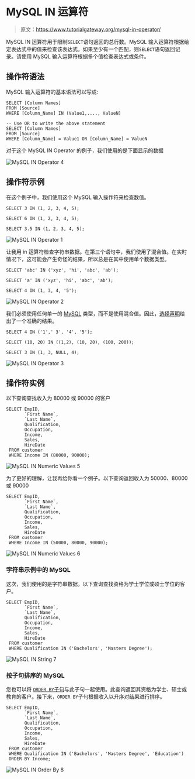 # MySQL IN 运算符

> 原文：<https://www.tutorialgateway.org/mysql-in-operator/>

MySQL IN 运算符用于限制`SELECT`语句返回的总行数。MySQL 输入运算符根据给定表达式中的值来检查该表达式。如果至少有一个匹配，则`SELECT`语句返回记录。请使用 MySQL 输入运算符根据多个值检查表达式或条件。

## 操作符语法

MySQL 输入运算符的基本语法可以写成:

```
SELECT [Column Names] 
FROM [Source] 
WHERE [Column_Name] IN (Value1,...., ValueN) 

-- Use OR to write the above statement 
SELECT [Column Names] 
FROM [Source] 
WHERE [Column_Name] = Value1 OR [Column_Name] = ValueN 
```

对于这个 MySQL IN Operator 的例子，我们使用的是下面显示的数据

![MySQL IN Operator 4](img/e721e065d3732801614076c1922470e9.png)

## 操作符示例

在这个例子中，我们使用这个 MySQL 输入操作符来检查数值。

```
SELECT 3 IN (1, 2, 3, 4, 5);

SELECT 6 IN (1, 2, 3, 4, 5);

SELECT 3.5 IN (1, 2, 3, 4, 5);
```

![MySQL IN Operator 1](img/0cefce82d0ef26b98821972ad9a1fe6c.png)

让我用 in 运算符检查字符串数据。在第三个语句中，我们使用了混合值。在实时情况下，这可能会产生奇怪的结果，所以总是在其中使用单个数据类型。

```
SELECT 'abc' IN ('xyz', 'hi', 'abc', 'ab');

SELECT 'a' IN ('xyz', 'hi', 'abc', 'ab');

SELECT 4 IN (1, 3, 4, '5');
```

![MySQL IN Operator 2](img/9472be5c3710b6faff92ebde4111c3ab.png)

我们必须使用任何单一的 [MySQL](https://www.tutorialgateway.org/mysql-tutorial/) 类型，而不是使用混合值。因此，[选择声明](https://www.tutorialgateway.org/mysql-select-statement/)给出了一个准确的结果。

```
SELECT 4 IN ('1',' 3', '4', '5');

SELECT (10, 20) IN ((1,2), (10, 20), (100, 200));

SELECT 3 IN (1, 3, NULL, 4);
```

![MySQL IN Operator 3](img/6b0d9abb17ef0a400a1812ba81cb3070.png)

## 操作符实例

以下查询查找收入为 80000 或 90000 的客户

```
SELECT EmpID, 
       `First Name`,
       `Last Name`,
       Qualification,
       Occupation,
       Income,
       Sales,
       HireDate
 FROM customer
 WHERE Income IN (80000, 90000);
```

![MySQL IN Numeric Values 5](img/87bbc1aec57b95111a65101b0de0f065.png)

为了更好的理解，让我再给你看一个例子。以下查询返回收入为 50000、80000 或 90000 

```
SELECT EmpID, 
       `First Name`,
       `Last Name`,
       Qualification,
       Occupation,
       Income,
       Sales,
       HireDate
 FROM customer
 WHERE Income IN (50000, 80000, 90000);
```

![MySQL IN Numeric Values 6](img/0e90ebf1cc1b6c6091b56372817ce607.png)

### 字符串示例中的 MySQL

这次，我们使用的是字符串数据。以下查询查找资格为学士学位或硕士学位的客户。

```
SELECT EmpID, 
       `First Name`,
       `Last Name`,
       Qualification,
       Occupation,
       Income,
       Sales,
       HireDate
 FROM customer
 WHERE Qualification IN ('Bachelors', 'Masters Degree');
```

![MySQL IN String 7](img/aea0b84b5a27bf891865936d14666493.png)

### 按子句排序的 MySQL

您也可以将 [`ORDER BY`子句](https://www.tutorialgateway.org/mysql-order-by/)与此子句一起使用。此查询返回其资格为学士、硕士或教育的客户。接下来，`ORDER BY`子句根据收入以升序对结果进行排序。

```
SELECT EmpID, 
       `First Name`,
       `Last Name`,
       Qualification,
       Occupation,
       Income,
       Sales,
       HireDate
 FROM customer
 WHERE Qualification IN ('Bachelors', 'Masters Degree', 'Education')
 ORDER BY Income;
```

![MySQL IN Order By 8](img/a84b4ed7887c3ab0f9da898ad83a497a.png)